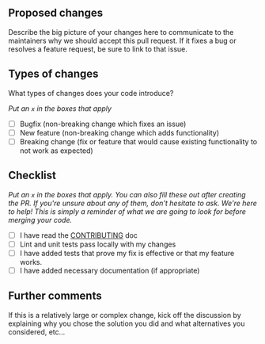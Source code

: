 <!-- CLICK "Preview" FOR INSTRUCTIONS IN A MORE READABLE FORMAT -->

## Proposed changes

Describe the big picture of your changes here to communicate to the maintainers why we should accept this pull request. If it fixes a bug or resolves a feature request, be sure to link to that issue.

## Types of changes

What types of changes does your code introduce?

_Put an `x` in the boxes that apply_

- [ ] Bugfix (non-breaking change which fixes an issue)
- [ ] New feature (non-breaking change which adds functionality)
- [ ] Breaking change (fix or feature that would cause existing functionality to not work as expected)

## Checklist

_Put an `x` in the boxes that apply. You can also fill these out after creating the PR. If you're unsure about any of them, don't hesitate to ask. We're here to help! This is simply a reminder of what we are going to look for before merging your code._

- [ ] I have read the [CONTRIBUTING](https://github.com/dimerapp/edge/blob/master/CONTRIBUTING.md) doc
- [ ] Lint and unit tests pass locally with my changes
- [ ] I have added tests that prove my fix is effective or that my feature works.
- [ ] I have added necessary documentation (if appropriate)

## Further comments

If this is a relatively large or complex change, kick off the discussion by explaining why you chose the solution you did and what alternatives you considered, etc...
